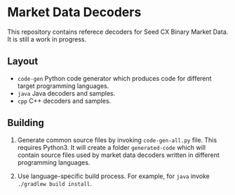 # Market Data Decoders

This repository contains referece decoders for Seed CX Binary Market Data.
It is still a work in progress. 


## Layout

* `code-gen` Python code generator which produces code for different target programming languages.
* `java` Java decoders and samples.
* `cpp` C++ decoders and samples.

## Building

1. Generate common source files by invoking `code-gen-all.py` file. This requires Python3.
   It will create a folder `generated-code` which will contain source files used by
   market data decoders written in different programming languages.

2. Use language-specific build process. For example, for `java` invoke `./gradlew build install`.


